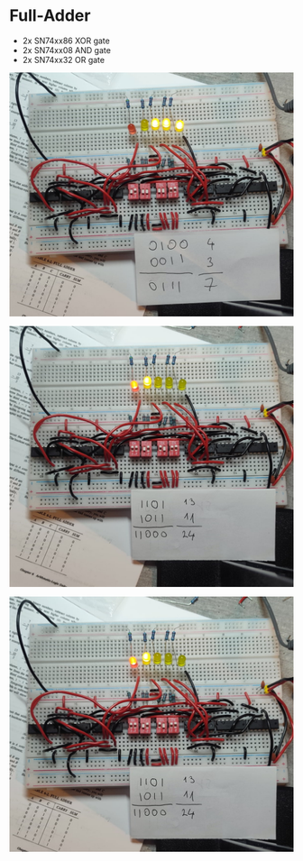 # Full-Adder

- 2x SN74xx86 XOR gate
- 2x SN74xx08 AND gate
- 2x SN74xx32 OR gate

![1](https://raw.githubusercontent.com/BorisKlco/breadboard.logic-gates/main/015%20-%20Full-Adder/1.jpg)

![2](https://raw.githubusercontent.com/BorisKlco/breadboard.logic-gates/main/015%20-%20Full-Adder/2.jpg)

![3](https://raw.githubusercontent.com/BorisKlco/breadboard.logic-gates/main/015%20-%20Full-Adder/3.jpg)
